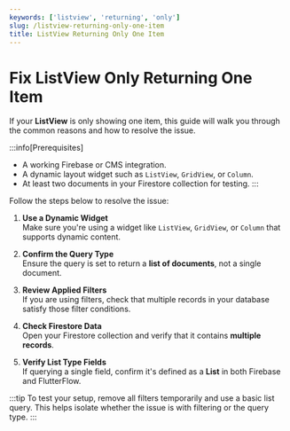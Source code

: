 ```yaml
---
keywords: ['listview', 'returning', 'only']
slug: /listview-returning-only-one-item
title: ListView Returning Only One Item
---
```

# Fix ListView Only Returning One Item

If your **ListView** is only showing one item, this guide will walk you through the common reasons and how to resolve the issue.

:::info[Prerequisites]
- A working Firebase or CMS integration.
- A dynamic layout widget such as `ListView`, `GridView`, or `Column`.
- At least two documents in your Firestore collection for testing.
:::

Follow the steps below to resolve the issue:

1. **Use a Dynamic Widget**  
   Make sure you're using a widget like `ListView`, `GridView`, or `Column` that supports dynamic content.

2. **Confirm the Query Type**  
   Ensure the query is set to return a **list of documents**, not a single document.

3. **Review Applied Filters**  
   If you are using filters, check that multiple records in your database satisfy those filter conditions.

4. **Check Firestore Data**  
   Open your Firestore collection and verify that it contains **multiple records**.

5. **Verify List Type Fields**  
   If querying a single field, confirm it's defined as a **List** in both Firebase and FlutterFlow.

:::tip
To test your setup, remove all filters temporarily and use a basic list query. This helps isolate whether the issue is with filtering or the query type.
:::